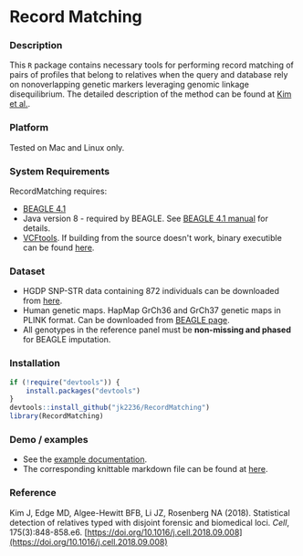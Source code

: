 # Record Matching

### Description
This `R` package contains necessary tools for performing record matching of pairs of profiles that belong to relatives when the query and database rely on nonoverlapping genetic markers leveraging genomic linkage disequilibrium. The detailed description of the method can be found at [Kim et al.]((https://doi.org/10.1016/j.cell.2018.09.008)).

### Platform
Tested on Mac and Linux only. 

### System Requirements
RecordMatching requires:
* [BEAGLE 4.1](https://faculty.washington.edu/browning/beagle/b4_1.html) 
* Java version 8 - required by BEAGLE. See [BEAGLE 4.1 manual](https://faculty.washington.edu/browning/beagle/beagle_4.1_21Jan17.pdf) for details.
* [VCFtools](https://github.com/vcftools/vcftools). If building from the source doesn't work, binary executible can be found [here](https://vcftools.github.io/).

### Dataset
* HGDP SNP-STR data containing 872 individuals can be downloaded from [here](https://rosenberglab.stanford.edu/data/edgeEtAl2017/unphased_all_vcf.zip).
* Human genetic maps. HapMap GrCh36 and GrCh37 genetic maps in PLINK format. Can be downloaded from [BEAGLE page](http://bochet.gcc.biostat.washington.edu/beagle/genetic_maps/).
* All genotypes in the reference panel must be **non-missing and phased** for BEAGLE imputation. 

### Installation
```R
if (!require("devtools")) {
    install.packages("devtools")
}
devtools::install_github("jk2236/RecordMatching")
library(RecordMatching)
```

### Demo / examples
* See the [example documentation](https://github.com/jk2236/RecordMatching/blob/main/examples/identical.pdf). 
* The corresponding knittable markdown file can be found at [here](https://github.com/jk2236/RecordMatching/blob/main/examples/identical.Rmd).

### Reference
Kim J, Edge MD, Algee-Hewitt BFB, Li JZ, Rosenberg NA (2018). Statistical detection of relatives typed with disjoint forensic and biomedical loci. *Cell*, 175(3):848-858.e6. [https://doi.org/10.1016/j.cell.2018.09.008](https://doi.org/10.1016/j.cell.2018.09.008)
